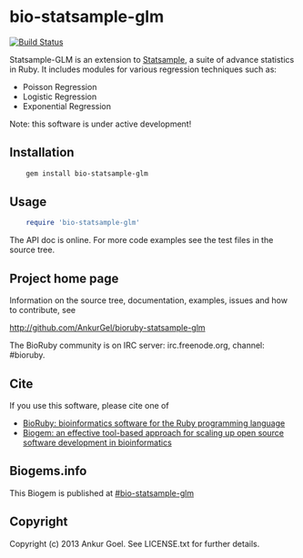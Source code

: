 # bio-statsample-glm

[![Build Status](https://secure.travis-ci.org/AnkurGel/bioruby-statsample-glm.png)](http://travis-ci.org/AnkurGel/bioruby-statsample-glm)

Statsample-GLM is an extension to [Statsample](https://github.com/clbustos/statsample), a suite of advance statistics in Ruby. It includes modules for various regression techniques such as: 
  
  * Poisson Regression
  * Logistic Regression
  * Exponential Regression

Note: this software is under active development!

## Installation

```sh
    gem install bio-statsample-glm
```

## Usage

```ruby
    require 'bio-statsample-glm'
```

The API doc is online. For more code examples see the test files in
the source tree.
        
## Project home page

Information on the source tree, documentation, examples, issues and
how to contribute, see

  http://github.com/AnkurGel/bioruby-statsample-glm

The BioRuby community is on IRC server: irc.freenode.org, channel: #bioruby.

## Cite

If you use this software, please cite one of
  
* [BioRuby: bioinformatics software for the Ruby programming language](http://dx.doi.org/10.1093/bioinformatics/btq475)
* [Biogem: an effective tool-based approach for scaling up open source software development in bioinformatics](http://dx.doi.org/10.1093/bioinformatics/bts080)

## Biogems.info

This Biogem is published at [#bio-statsample-glm](http://biogems.info/index.html)

## Copyright

Copyright (c) 2013 Ankur Goel. See LICENSE.txt for further details.

